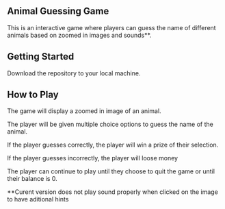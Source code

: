 ## Animal Guessing Game

This is an interactive game where players can guess the name of different animals based on zoomed in images and sounds**.


## Getting Started
Download the repository to your local machine.

## How to Play

The game will display a zoomed in image of an animal.

The player will be given multiple choice options to guess the name of the animal.

If the player guesses correctly, the player will win a prize of their selection. 

If the player guesses incorrectly, the player will loose money 

The player can continue to play until they choose to quit the game or until their balance is 0.


**Curent version does not play sound properly when clicked on the image to have aditional hints
